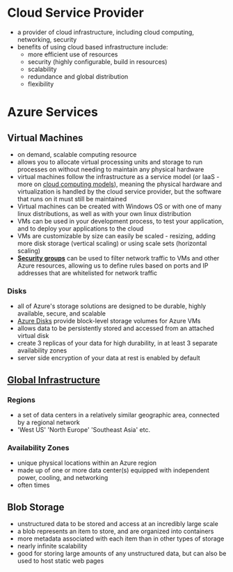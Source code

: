 # Cloud Service Provider 
- a provider of cloud infrastructure, including cloud computing, networking, security
- benefits of using cloud based infrastructure include:
    - more efficient use of resources
    - security (highly configurable, build in resources)
    - scalability
    - redundance and global distribution
    - flexibility

# Azure Services

## Virtual Machines
- on demand, scalable computing resource
- allows you to allocate virtual processing units and storage to run processes on without needing to maintain any physical hardware
- virtual machines follow the infrastructure as a service model (or IaaS - more on [cloud computing models](https://www.redhat.com/en/topics/cloud-computing/iaas-vs-paas-vs-saas)), meaning the physical hardware and virtualization is handled by the cloud service provider, but the software that runs on it must still be maintained
- Virtual machines can be created with Windows OS or with one of many linux distributions, as well as with your own linux distribution
- VMs can be used in your development process, to test your application, and to deploy your applications to the cloud 
- VMs are customizable by size can easily be scaled - resizing, adding more disk storage (vertical scaling) or using scale sets (horizontal scaling)
- [**Security groups**](https://docs.microsoft.com/en-us/azure/virtual-network/network-security-groups-overview) can be used to filter network traffic to VMs and other Azure resources, allowing us to define rules based on ports and IP addresses that are whitelisted for network traffic

### Disks
- all of Azure's storage solutions are designed to be durable, highly available, secure, and scalable
- [Azure Disks](https://docs.microsoft.com/en-us/azure/virtual-machines/managed-disks-overview) provide block-level storage volumes for Azure VMs
- allows data to be persistently stored and accessed from an attached virtual disk
- create 3 replicas of your data for high durability, in at least 3 separate availability zones
- server side encryption of your data at rest is enabled by default

## [Global Infrastructure](https://azure.microsoft.com/en-us/global-infrastructure/geographies/#geographies)

### Regions 
- a set of data centers in a relatively similar geographic area, connected by a regional network 
- 'West US' 'North Europe' 'Southeast Asia' etc.

### Availability Zones
- unique physical locations within an Azure region
- made up of one or more data center(s) equipped with independent power, cooling, and networking
- often times 

## Blob Storage
- unstructured data to be stored and access at an incredibly large scale
- a blob represents an item to store, and are organized into containers
- more metadata associated with each item than in other types of storage
- nearly infinite scalability
- good for storing large amounts of any unstructured data, but can also be used to host static web pages

<!-- 
# DevOps 

## [Continuous Integration, Continuous Delivery, Continuous Deployment](https://www.atlassian.com/continuous-delivery/principles/continuous-integration-vs-delivery-vs-deployment)

![dev ops concepts](./ci-vs-cd-devops-difference.jpg)
(image source: https://www.bmc.com/blogs/continuous-delivery-continuous-deployment-continuous-integration-whats-difference/) -->